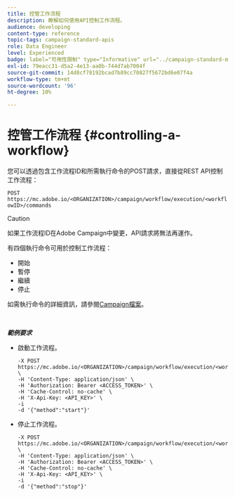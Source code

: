 ```yaml
---
title: 控管工作流程
description: 瞭解如何使用API控制工作流程。
audience: developing
content-type: reference
topic-tags: campaign-standard-apis
role: Data Engineer
level: Experienced
badge: label="可用性限制" type="Informative" url="../campaign-standard-migration-home.md" tooltip="僅限Campaign Standard已移轉的使用者"
exl-id: 79eacc31-d5a2-4e13-aa0b-744d7ab7004f
source-git-commit: 14d8cf78192bcad7b89cc70827f5672bd6e07f4a
workflow-type: tm+mt
source-wordcount: '96'
ht-degree: 10%

---
```


# 控管工作流程 {#controlling-a-workflow}

您可以透過包含工作流程ID和所需執行命令的POST請求，直接從REST API控制工作流程：

`POST https://mc.adobe.io/<ORGANIZATION>/campaign/workflow/execution/<workflowID>/commands`

>[!CAUTION]
>
>如果工作流程ID在Adobe Campaign中變更，API請求將無法再運作。

有四個執行命令可用於控制工作流程：

* 開始
* 暫停
* 繼續
* 停止

如需執行命令的詳細資訊，請參閱[Campaign檔案](https://experienceleague.adobe.com/docs/campaign-standard/using/managing-processes-and-data/executing-a-workflow/about-workflow-execution.html?lang=zh-Hant)。

<br/>

***範例要求***

* 啟動工作流程。

  ```
  -X POST https://mc.adobe.io/<ORGANIZATION>/campaign/workflow/execution/<workflowID>/commands \
  -H 'Content-Type: application/json' \
  -H 'Authorization: Bearer <ACCESS_TOKEN>' \
  -H 'Cache-Control: no-cache' \
  -H 'X-Api-Key: <API_KEY>' \
  -i
  -d '{"method":"start"}'
  ```

  <!-- + réponse -->

* 停止工作流程。

  ```
  -X POST https://mc.adobe.io/<ORGANIZATION>/campaign/workflow/execution/<workflowID>/commands \
  -H 'Content-Type: application/json' \
  -H 'Authorization: Bearer <ACCESS_TOKEN>' \
  -H 'Cache-Control: no-cache' \
  -H 'X-Api-Key: <API_KEY>' \
  -i
  -d '{"method":"stop"}'
  ```

  <!-- + réponse -->
